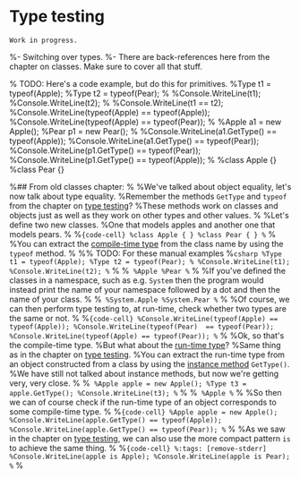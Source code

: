 # Type testing

```{warning}
Work in progress.
```

%- Switching over types.
%- There are back-references here from the chapter on classes. Make sure to cover all that stuff.



% TODO: Here's a code example, but do this for primitives.
%Type t1 = typeof(Apple);
%Type t2 = typeof(Pear);
%
%Console.WriteLine(t1);
%Console.WriteLine(t2);
%
%Console.WriteLine(t1 == t2);
%Console.WriteLine(typeof(Apple) == typeof(Apple));
%Console.WriteLine(typeof(Apple) == typeof(Pear));
%
%Apple a1 = new Apple();
%Pear p1 = new Pear();
%
%Console.WriteLine(a1.GetType() == typeof(Apple));
%Console.WriteLine(a1.GetType() == typeof(Pear));
%Console.WriteLine(p1.GetType() == typeof(Pear));
%Console.WriteLine(p1.GetType() == typeof(Apple));
%
%class Apple {}
%class Pear {}



%## From old classes chapter:
%
%We've talked about object equality, let's now talk about type equality.
%Remember the methods `GetType` and `typeof` from the chapter on [type testing](type-testing)?
%These methods work on classes and objects just as well as they work on other types and other values.
%
%Let's define two new classes.
%One that models apples and another one that models pears.
%
%```{code-cell}
%class Apple { }
%class Pear { }
%```
%
%You can extract the [compile-time type](run-time-and-compile-time-types) from the class name by using the `typeof` method.
%
%% TODO: For these manual examples 
%```csharp
%Type t1 = typeof(Apple);
%Type t2 = typeof(Pear);
%
%Console.WriteLine(t1);
%Console.WriteLine(t2);
%```
%
%```
%Apple
%Pear
%```
%
%If you've defined the classes in a namespace, such as e.g. `System` then the program would instead print the name of your namespace followed by a dot and then the name of your class.
%
%```
%System.Apple
%System.Pear
%```
%
%Of course, we can then perform type testing to, at run-time, check whether two types are the same or not.
%
%```{code-cell}
%Console.WriteLine(typeof(Apple) == typeof(Apple));
%Console.WriteLine(typeof(Pear)  == typeof(Pear));
%Console.WriteLine(typeof(Apple) == typeof(Pear));
%```
%
%Ok, so that's the compile-time type.
%But what about the [run-time type](run-time-and-compile-time-types)?
%Same thing as in the chapter on [type testing](type-testing).
%You can extract the run-time type from an object constructed from a class by using the [instance method](instance-methods) `GetType()`.
%We have still not talked about instance methods, but now we're getting very, very close.
%
%```
%Apple apple = new Apple();
%Type t3 = apple.GetType();
%Console.WriteLine(t3);
%```
%
%```
%Apple
%```
%
%So then we can of course check if the run-time type of an object corresponds to some compile-time type.
%
%```{code-cell}
%Apple apple = new Apple();
%Console.WriteLine(apple.GetType() == typeof(Apple));
%Console.WriteLine(apple.GetType() == typeof(Pear));
%```
%
%As we saw in the chapter on [type testing](type-testing), we can also use the more compact pattern `is` to achieve the same thing.
%
%```{code-cell}
%:tags: [remove-stderr]
%Console.WriteLine(apple is Apple);
%Console.WriteLine(apple is Pear);
%```
%
